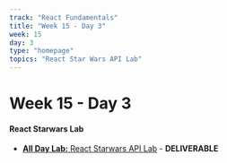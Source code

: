 ```yaml
---
track: "React Fundamentals"
title: "Week 15 - Day 3"
week: 15
day: 3
type: "homepage"
topics: "React Star Wars API Lab"
---
```


# Week 15 - Day 3

#### React Starwars Lab

- [**All Day Lab:** React Starwars API Lab](/react-fundamentals/week-15/day-3/labs/star-wars-api-react-lab) - **DELIVERABLE**